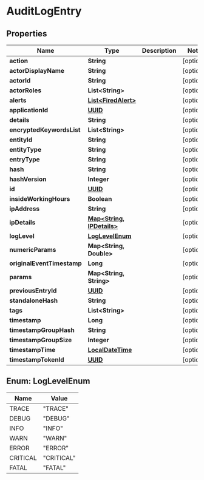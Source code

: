 
# AuditLogEntry

## Properties
Name | Type | Description | Notes
------------ | ------------- | ------------- | -------------
**action** | **String** |  |  [optional]
**actorDisplayName** | **String** |  |  [optional]
**actorId** | **String** |  |  [optional]
**actorRoles** | **List&lt;String&gt;** |  |  [optional]
**alerts** | [**List&lt;FiredAlert&gt;**](FiredAlert.md) |  |  [optional]
**applicationId** | [**UUID**](UUID.md) |  |  [optional]
**details** | **String** |  |  [optional]
**encryptedKeywordsList** | **List&lt;String&gt;** |  |  [optional]
**entityId** | **String** |  |  [optional]
**entityType** | **String** |  |  [optional]
**entryType** | **String** |  |  [optional]
**hash** | **String** |  |  [optional]
**hashVersion** | **Integer** |  |  [optional]
**id** | [**UUID**](UUID.md) |  |  [optional]
**insideWorkingHours** | **Boolean** |  |  [optional]
**ipAddress** | **String** |  |  [optional]
**ipDetails** | [**Map&lt;String, IPDetails&gt;**](IPDetails.md) |  |  [optional]
**logLevel** | [**LogLevelEnum**](#LogLevelEnum) |  |  [optional]
**numericParams** | **Map&lt;String, Double&gt;** |  |  [optional]
**originalEventTimestamp** | **Long** |  |  [optional]
**params** | **Map&lt;String, String&gt;** |  |  [optional]
**previousEntryId** | [**UUID**](UUID.md) |  |  [optional]
**standaloneHash** | **String** |  |  [optional]
**tags** | **List&lt;String&gt;** |  |  [optional]
**timestamp** | **Long** |  |  [optional]
**timestampGroupHash** | **String** |  |  [optional]
**timestampGroupSize** | **Integer** |  |  [optional]
**timestampTime** | [**LocalDateTime**](LocalDateTime.md) |  |  [optional]
**timestampTokenId** | [**UUID**](UUID.md) |  |  [optional]


<a name="LogLevelEnum"></a>
## Enum: LogLevelEnum
Name | Value
---- | -----
TRACE | &quot;TRACE&quot;
DEBUG | &quot;DEBUG&quot;
INFO | &quot;INFO&quot;
WARN | &quot;WARN&quot;
ERROR | &quot;ERROR&quot;
CRITICAL | &quot;CRITICAL&quot;
FATAL | &quot;FATAL&quot;



